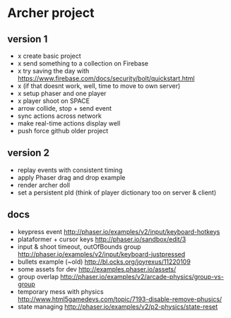 # Archer project

## version 1

- x create basic project
- x send something to a collection on Firebase
- x try saving the day with https://www.firebase.com/docs/security/bolt/quickstart.html
- x (if that doesnt work, well, time to move to own server)
- x setup phaser and one player
- x player shoot on SPACE
- arrow collide, stop + send event
- sync actions across network
- make real-time actions display well
- push force github older project

## version 2

- replay events with consistent timing
- apply Phaser drag and drop example
- render archer doll
- set a persistent pId (think of player dictionary too on server & client)




## docs

- keypress event http://phaser.io/examples/v2/input/keyboard-hotkeys
- plataformer + cursor keys http://phaser.io/sandbox/edit/3
- input & shoot timeout, outOfBounds group http://phaser.io/examples/v2/input/keyboard-justpressed
- bullets example (~old) http://bl.ocks.org/joyrexus/11220109
- some assets for dev http://examples.phaser.io/assets/
- group overlap http://phaser.io/examples/v2/arcade-physics/group-vs-group
- temporary mess with physics http://www.html5gamedevs.com/topic/7193-disable-remove-phusics/
- state managing http://phaser.io/examples/v2/p2-physics/state-reset

